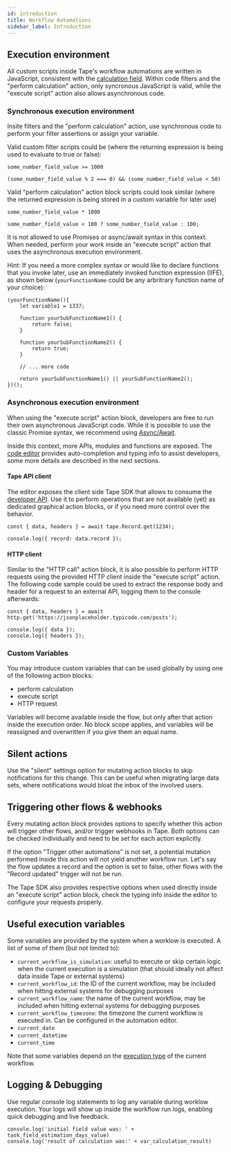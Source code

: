 ```yaml
---
id: introduction
title: Workflow Automations
sidebar_label: Introduction
---
```


## Execution environment

All custom scripts inside Tape's workflow automations are written in JavaScript, consistent with the [calculation field](/docs/calculation/introduction). Within code filters and the "perform calculation" action, only syncronous JavaScript is valid, while the "execute script" action also allows asynchronous code.

### Synchronous execution environment

Insite filters and the "perform calculation" action, use synchronous code to perform your filter assertions or assign your variable.

Valid custom filter scripts could be (where the returning expression is being used to evaluate to true or false):

```
some_number_field_value >= 1000
```

```
(some_number_field_value % 2 === 0) && (some_number_field_value < 50)
```

Valid "perform calculation" action block scripts could look similar (where the returned expression is being stored in a custom variable for later use)

```
some_number_field_value * 1000
```

```
some_number_field_value < 100 ? some_number_field_value : 100;
```

It is not allowed to use Promises or async/await syntax in this context. When needed, perform your work inside an "execute script" action that uses the asynchronous execution environment.

Hint: If you need a more complex syntax or would like to declare functions that you invoke later, use an immediately invoked function expression (IIFE), as shown below (`yourFunctionName` could be any arbritrary function name of your choice):

```
(yourFunctionName(){
    let variable1 = 1337;

    function yourSubFunctionName1() {
        return false;
    }

    function yourSubFunctionName2() {
        return true;
    }

    // ... more code

    return yourSubFunctionName1() || yourSubFunctionName2();
})();
```

### Asynchronous execution environment

When using the "execute script" action block, developers are free to run their own asynchronous JavaScript code. While it is possible to use the classic Promise syntax, we recommend using [Async/Await](https://nodejs.dev/learn/modern-asynchronous-javascript-with-async-and-await).

Inside this context, more APIs, modules and functions are exposed. The [code editor](/docs/automations/code-editor) provides auto-completion and typing info to assist developers, some more details are described in the next sections.

#### Tape API client

The editor exposes the client side Tape SDK that allows to consume the [developer API](/docs/api/introduction). Use it to perform operations that are not available (yet) as dedicated graphical action blocks, or if you need more control over the behavior.

```
const { data, headers } = await tape.Record.get(1234);

console.log({ record: data.record });
```

#### HTTP client

Similar to the "HTTP call" action block, it is also possible to perform HTTP requests using the provided HTTP client inside the "execute script" action.
The following code sample could be used to extract the response body and header for a request to an external API, logging them to the console afterwards:

```
const { data, headers } = await http.get('https://jsonplaceholder.typicode.com/posts');

console.log({ data });
console.log({ headers });
```

### Custom Variables

You may introduce custom variables that can be used globally by using one of the following action blocks:

- perform calculation
- execute script
- HTTP request

Variables will become available inside the flow, but only after that action inside the execution order. No block scope applies, and variables will be reassigned and overwritten if you give them an equal name.

## Silent actions

Use the "silent" settings option for mutating action blocks to skip notifications for this change. This can be useful when migrating large data sets, where notifications would bloat the inbox of the involved users.

## Triggering other flows & webhooks

Every mutating action block provides options to specify whether this action will trigger other flows, and/or trigger webhooks in Tape. Both options can be checked individually and need to be set for each action explicitly.

If the option "Trigger other automations" is not set, a potential mutation performed inside this action will not yield another workflow run. Let's say the flow updates a record and the option is set to false, other flows with the "Record updated" trigger will not be run.

The Tape SDK also provides respective options when used directly inside an "execute script" action block, check the typing info inside the editor to configure your requests properly.

## Useful execution variables

Some variables are provided by the system when a worklow is executed. A list of some of them (but not limited to):

- `current_workflow_is_simulation`: useful to execute or skip certain logic when the current execution is a simulation (that should ideally not affect data inside Tape or external systems)
- `current_workflow_id`: the ID of the current workflow, may be included when hitting external systems for debugging purposes
- `current_workflow_name`: the name of the current workflow, may be included when hitting external systems for debugging purposes
- `current_workflow_timezone`: the timezone the current workflow is executed in. Can be configured in the automation editor.
- `current_date`
- `current_datetime`
- `current_time`

Note that some variables depend on the [execution type](/docs/automations/execution-types) of the current workflow.

## Logging & Debugging

Use regular console log statements to log any variable during worklow execution. Your logs will show up inside the workflow run logs, enabling quick debugging and live feedback.

```
console.log('initial field value was: ' + task_field_estimation_days_value)
console.log('result of calculation was:' + var_calculation_result)
```

